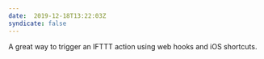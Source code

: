 ```yaml
---
date:  2019-12-18T13:22:03Z
syndicate: false
---
```

A great way to trigger an IFTTT action using web hooks and iOS shortcuts. 

